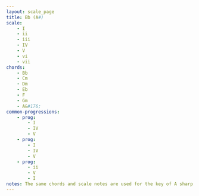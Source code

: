```yaml
---
layout: scale_page
title: Bb (A#)
scale: 
    - I 
    - ii 
    - iii 
    - IV 
    - V 
    - vi 
    - vii
chords: 
    - Bb 
    - Cm 
    - Dm 
    - Eb 
    - F 
    - Gm 
    - A&#176;
common-progressions:
    - prog: 
        - I 
        - IV 
        - V
    - prog: 
        - I 
        - IV 
        - V
    - prog: 
        - ii 
        - V 
        - I
notes: The same chords and scale notes are used for the key of A sharp major but this key isn't used often because of notation difficulties caused by the need for a double sharp.
---
```

